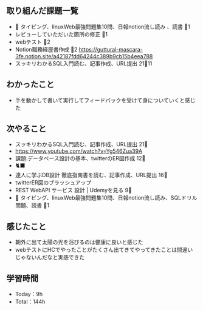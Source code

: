 
## 取り組んだ課題一覧

- :construction: タイピング、linuxWeb最強問題集10問、日報notion流し読み 、読書 :tomato:1
- レビューしていただいた箇所の修正 :tomato:1
- webテスト :tomato:2
- Notion職務経歴書作成 :tomato:2
<https://guttural-mascara-3fe.notion.site/a42187fdd64244c389b9cb15b4eea788>
- スッキリわかるSQL入門読む、記事作成、URL提出 21:tomato:11

## わかったこと

- 手を動かして書いて実行してフィードバックを受けて身についていくと感じた

## 次やること


- スッキリわかるSQL入門読む、記事作成、URL提出 21:tomato:
- <https://www.youtube.com/watch?v=Yg546Zua39A>
- 課題:データベース設計の基本、twitterのER図作成 12:tomato:
- :black_cat:
- 達人に学ぶDB設計 徹底指南書を読む、記事作成、URL提出 16:tomato:
- twitterER図のブラッシュアップ
- REST WebAPI サービス 設計 | Udemyを見る 9:tomato:
- :construction: タイピング、linuxWeb最強問題集10問、日報notion流し読み、SQLドリル問題、読書 :tomato:1

## 感じたこと

- 朝外に出て太陽の光を浴びるのは健康に良いと感じた
- webテストにHCでやったことがたくさん出てきてやってきたことは間違いじゃないんだなと実感できた

## 学習時間

- Today：9h
- Total：144h
